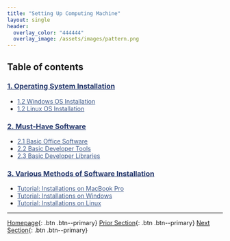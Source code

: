 ```yaml
---
title: "Setting Up Computing Machine"
layout: single
header:
  overlay_color: "444444"
  overlay_image: /assets/images/pattern.png
---
```





## Table of contents

### **<a href="01-operating-system-installation" style="color: #24376b;">1. Operating System Installation</a>**
* <a href="01A-windows-installation" style="color: #3f5a8a;">1.2 Windows OS Installation</a>
* <a href="01B-linux-installation" style="color: #3f5a8a;">1.2 Linux OS Installation</a>

### **<a href="02-must-have-software" style="color: #24376b;">2. Must-Have Software</a>**
* <a href="02A-basic-office-software" style="color: #3f5a8a;">2.1 Basic Office Software</a>
* <a href="02B-basic-developer-tools" style="color: #3f5a8a;">2.2 Basic Developer Tools</a>
* <a href="02C-basic-developer-libraries" style="color: #3f5a8a;">2.3 Basic Developer Libraries</a>

### **<a href="03-various-methods-of-software-installation" style="color: #24376b;">3. Various Methods of Software Installation</a>**
* <a href="03A-tutorial-installations-on-mac" style="color: #3f5a8a;">Tutorial: Installations on MacBook Pro</a>
* <a href="03B-tutorial-installations-on-windows" style="color: #3f5a8a;">Tutorial: Installations on Windows</a>
* <a href="03C-tutorial-installations-on-linux" style="color: #3f5a8a;">Tutorial: Installations on Linux</a>


---

[Homepage](../index.md){: .btn  .btn--primary}
[Prior Section](../02-IntroToCommandLine/00-IntroToCommandLine-LandingPage){: .btn  .btn--primary}
[Next Section](../04-DevelopmentEnvironment/00-DevelopmentEnvironment-LandingPage){: .btn  .btn--primary}
